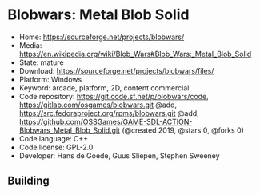 # Blobwars: Metal Blob Solid

- Home: https://sourceforge.net/projects/blobwars/
- Media: https://en.wikipedia.org/wiki/Blob_Wars#Blob_Wars:_Metal_Blob_Solid
- State: mature
- Download: https://sourceforge.net/projects/blobwars/files/
- Platform: Windows
- Keyword: arcade, platform, 2D, content commercial
- Code repository: https://git.code.sf.net/p/blobwars/code, https://gitlab.com/osgames/blobwars.git @add, https://src.fedoraproject.org/rpms/blobwars.git @add, https://github.com/OSSGames/GAME-SDL-ACTION-Blobwars_Metal_Blob_Solid.git (@created 2019, @stars 0, @forks 0)
- Code language: C++
- Code license: GPL-2.0
- Developer: Hans de Goede, Guus Sliepen, Stephen Sweeney

## Building
